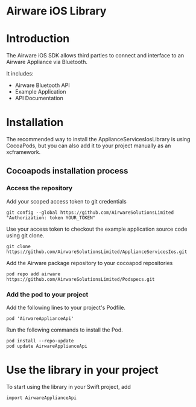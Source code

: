 # Airware iOS Library

# Introduction 
The Airware iOS SDK allows third parties to connect and interface to an Airware Appliance via Bluetooth. 

It includes:
* Airware Bluetooth API
* Example Application
* API Documentation 

# Installation
The recommended way to install the ApplianceServicesIosLibrary is using CocoaPods, 
but you can also add it to your project manually as an xcframework.

## Cocoapods installation process

### Access the repository
Add your scoped access token to git credentials

```
git config --global https://github.com/AirwareSolutionsLimited "Authorization: token YOUR_TOKEN"
```

Use your access token to checkout the example application source code using git clone.
```
git clone https://github.com/AirwareSolutionsLimited/ApplianceServicesIos.git
```

Add the Airware package repository to your cocoapod repositories
```
pod repo add airware https://github.com/AirwareSolutionsLimited/Podspecs.git
```

### Add the pod to your project
Add the following lines to your project's Podfile.
```
pod 'AirwareApplianceApi'
```

Run the following commands to install the Pod.
```
pod install --repo-update
pod update AirwareApplianceApi
```

# Use the library in your project
To start using the library in your Swift project, add

```import AirwareApplianceApi```
